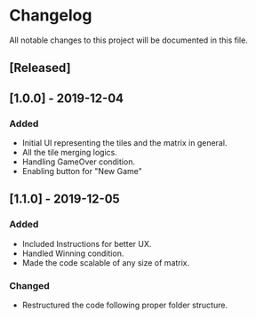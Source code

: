 # Changelog

All notable changes to this project will be documented in this file.


## [Released]

## [1.0.0] - 2019-12-04
### Added
- Initial UI representing the tiles and the matrix in general.
- All the tile merging logics.
- Handling GameOver condition.
- Enabling button for "New Game"

## [1.1.0] - 2019-12-05
### Added
- Included Instructions for better UX.
- Handled Winning condition.
- Made the code scalable of any size of matrix.

### Changed
- Restructured the code following proper folder structure.
